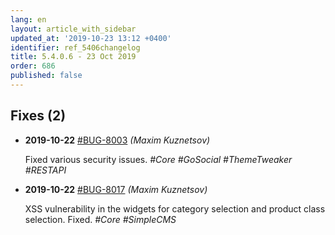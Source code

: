 ```yaml
---
lang: en
layout: article_with_sidebar
updated_at: '2019-10-23 13:12 +0400'
identifier: ref_5406changelog
title: 5.4.0.6 - 23 Oct 2019
order: 686
published: false
---
```

## Fixes (2)
* **2019-10-22** [#BUG-8003](https://xcn.myjetbrains.com/youtrack/issue/BUG-8003) _(Maxim Kuznetsov)_

  Fixed various security issues. _#Core #GoSocial #ThemeTweaker #RESTAPI_

* **2019-10-22** [#BUG-8017](https://xcn.myjetbrains.com/youtrack/issue/BUG-8017) _(Maxim Kuznetsov)_

  XSS vulnerability in the widgets for category selection and product class selection. Fixed. _#Core #SimpleCMS_


